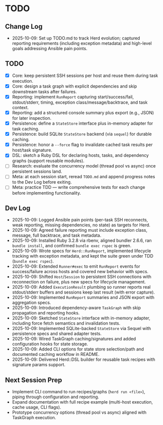 # TODO

## Change Log
- 2025-10-09: Set up TODO.md to track Herd evolution; captured reporting requirements (including exception metadata) and high-level goals addressing Ansible pain points.

## TODO
- [x] Core: keep persistent SSH sessions per host and reuse them during task execution.
- [x] Core: design a task graph with explicit dependencies and skip downstream tasks after failures.
- [x] Reporting: implement `RunReport` capturing start/success/fail, stdout/stderr, timing, exception class/message/backtrace, and task context.
- [x] Reporting: add a structured console summary plus export (e.g., JSON) for later inspection.
- [x] Persistence: define a `StateStore` interface plus in-memory adapter for task caching.
- [x] Persistence: build SQLite `StateStore` backend (via `sequel`) for durable caching.
- [x] Persistence: honor a `--force` flag to invalidate cached task results per host/task signature.
- [x] DSL: sketch a Ruby DSL for declaring hosts, tasks, and dependency graphs (support reusable modules).
- [ ] Research: evaluate the concurrency model (thread pool vs async) once persistent sessions land.
- [ ] Meta: at each session start, reread `TODO.md` and append progress notes to the Dev Log before exiting.
- [ ] Meta: practice TDD — write comprehensive tests for each change before implementing functionality.

## Dev Log
- 2025-10-09: Logged Ansible pain points (per-task SSH reconnects, weak reporting, missing dependencies, no state) as targets for Herd.
- 2025-10-09: Agreed failure reporting must include exception class, message, full backtrace, and task metadata.
- 2025-10-09: Installed Ruby 3.2.8 via rbenv, aligned bundler 2.6.6, ran `bundle install`, and confirmed `bundle exec rspec` is green.
- 2025-10-09: Wrote specs for `Herd::RunReport`, implemented lifecycle tracking with exception metadata, and kept the suite green under TDD (`bundle exec rspec`).
- 2025-10-09: Extended `Runner#exec` to emit `RunReport` events for success/failure across hosts and covered new behavior with specs.
- 2025-10-09: Shifted `Host`/`Session` to persistent SSH connections with reconnection on failure, plus new specs for lifecycle management.
- 2025-10-09: Added `ExecutionResult` plumbing so runner reports real stdout/stderr buffers and sessions keep last result (with error capture).
- 2025-10-09: Implemented `RunReport` summaries and JSON export with aggregation specs.
- 2025-10-09: Introduced dependency-aware `TaskGraph` with skip propagation and reporting hooks.
- 2025-10-09: Sketched `StateStore` interface with in-memory adapter, including force fetch semantics and invalidation tests.
- 2025-10-09: Implemented SQLite-backed `StateStore` via Sequel with persistence specs and shared adapter tests.
- 2025-10-09: Wired TaskGraph caching/signatures and added configuration hooks for state storage.
- 2025-10-09: Added CLI options for state store selection/path and documented caching workflow in README.
- 2025-10-09: Delivered Herd::DSL builder for reusable task recipes with signature params support.

## Next Session Prep
- Implement CLI command to run recipes/graphs (`herd run <file>`), piping through configuration and reporting.
- Expand documentation with full recipe example (multi-host execution, cache usage, CLI flags).
- Prototype concurrency options (thread pool vs async) aligned with TaskGraph execution.
